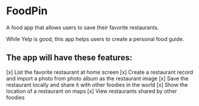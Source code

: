 # FoodPin
A food app that allows users to save their favorite restaurants.

While Yelp is good, this app helps users to create a personal food guide.

## The app will have these features:
[x] List the favorite restaurant at home screen
[x] Create a restaurant record and import a photo from photo album as the restaurant image
[x] Save the restaurant locally and share it with other foodies in the world
[x] Show the location of a restaurant on maps
[x] View restaurants shared by other foodies
